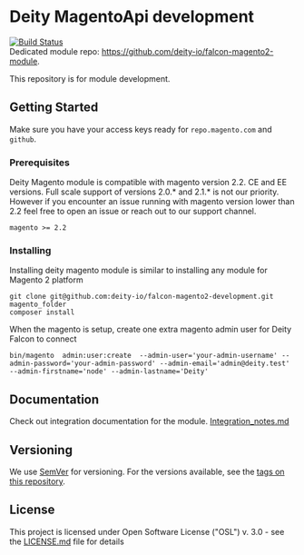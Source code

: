 # Deity MagentoApi development
[![Build Status](https://travis-ci.org/deity-io/falcon-magento2-development.svg?branch=2.0-develop)](https://travis-ci.org/deity-io/falcon-magento2-development)
<br/>
Dedicated module repo: https://github.com/deity-io/falcon-magento2-module.

This repository is for module development.

## Getting Started

Make sure you have your access keys ready for  `repo.magento.com` and `github`.

### Prerequisites

Deity Magento module is compatible with magento version 2.2. CE and EE versions. 
Full scale support of versions 2.0.* and 2.1.* is not our priority.
However if you encounter an issue running with magento version lower than 2.2 feel free
to open an issue or reach out to our support channel.
```
magento >= 2.2
```

### Installing

Installing deity magento module is similar to installing any module for Magento 2 platform 

```
git clone git@github.com:deity-io/falcon-magento2-development.git magento_folder
composer install
```
When the magento is setup, create one extra magento admin user for Deity Falcon to connect

```
bin/magento  admin:user:create  --admin-user='your-admin-username' --admin-password='your-admin-password' --admin-email='admin@deity.test' --admin-firstname='node' --admin-lastname='Deity'
```

## Documentation

Check out integration documentation for the module. 
[Integration_notes.md](docs/Integration_notes.md)

## Versioning

We use [SemVer](http://semver.org/) for versioning. For the versions available, see the [tags on this repository](https://github.com/deity-io/falcon-magento2-development/tags). 

## License

This project is licensed under Open Software License ("OSL") v. 3.0 - see the [LICENSE.md](LICENSE.md) file for details
